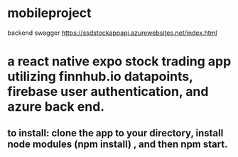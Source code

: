 # mobileproject
backend swagger https://ssdstockappapi.azurewebsites.net/index.html
# a react native expo stock trading app utilizing finnhub.io datapoints, firebase user authentication, and azure back end.

## to install: clone the app to your directory, install node modules (npm install) , and then npm start. 

